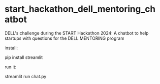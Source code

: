 # start_hackathon_dell_mentoring_chatbot
DELL's challenge during the START Hackathon 2024: A chatbot to help startups with questions for the DELL MENTORING program

install:

pip install streamlit

run it:

streamlit run chat.py